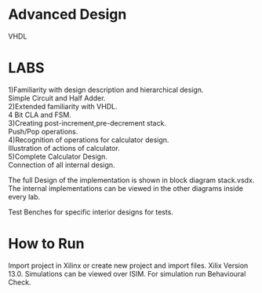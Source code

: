 # Advanced Design
 VHDL


# LABS <br />
1)Familiarity with design description and hierarchical design. <br />
      Simple Circuit and Half Adder.<br />
2)Extended familiarity with VHDL. <br />
	4 Bit CLA and FSM. <br />
3)Creating post-increment,pre-decrement stack. <br />
	Push/Pop  operations. <br />
4)Recognition of operations for calculator design. <br />
	Illustration of actions of calculator. <br />
5)Complete Calculator Design. <br />
	Connection of all internal design. <br />

The full Design of the implementation is shown in block diagram stack.vsdx. The internal implementations can be viewed in the other diagrams inside every lab.<br />

Test Benches for specific interior designs for tests.

# How to Run
Import project in Xilinx or create new project and import files.
Xilix Version 13.0. Simulations can be viewed over ISIM. For simulation run Behavioural Check.